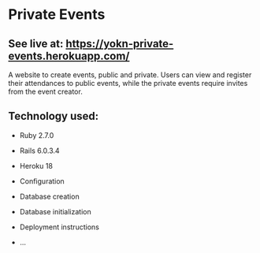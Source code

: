 # Private Events

## See live at: https://yokn-private-events.herokuapp.com/

A website to create events, public and private. Users can view and register their attendances to public events, while the private events require invites from the event creator.

## Technology used:

* Ruby 2.7.0

* Rails 6.0.3.4

* Heroku 18

* Configuration

* Database creation

* Database initialization

* Deployment instructions

* ...
